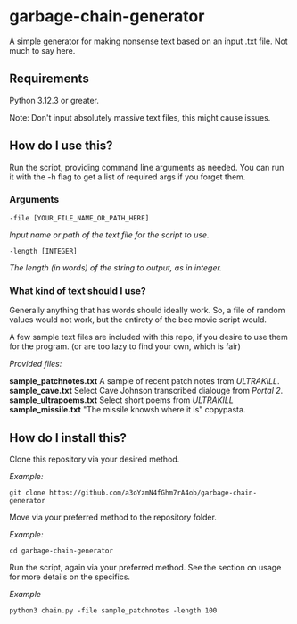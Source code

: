 # garbage-chain-generator
A simple generator for making nonsense text based on an input .txt file.
Not much to say here.

## Requirements
Python 3.12.3 or greater.

Note: Don't input absolutely massive text files, this might cause issues.

## How do I use this?
Run the script, providing command line arguments as needed. 
You can run it with the -h flag to get a list of required args if you forget them.

### Arguments
```
-file [YOUR_FILE_NAME_OR_PATH_HERE]
```
*Input name or path of the text file for the script to use.*

```
-length [INTEGER]
```
*The length (in words) of the string to output, as in integer.*

### What kind of text should I use?
Generally anything that has words should ideally work. 
So, a file of random values would not work, but the entirety of the bee movie script would.

A few sample text files are included with this repo, if you desire to use them for the program. (or are too lazy to find your own, which is fair)

*Provided files:*

**sample_patchnotes.txt** A sample of recent patch notes from *ULTRAKILL*.
**sample_cave.txt** Select Cave Johnson transcribed dialouge from *Portal 2*.
**sample_ultrapoems.txt** Select short poems from *ULTRAKILL*
**sample_missile.txt** "The missile knowsh where it is" copypasta.

## How do I install this?
Clone this repository via your desired method.

*Example:*
```
git clone https://github.com/a3oYzmN4fGhm7rA4ob/garbage-chain-generator
```
Move via your preferred method to the repository folder.

*Example:*
```
cd garbage-chain-generator
```
Run the script, again via your preferred method. See the section on usage for more details on the specifics.

*Example*
```
python3 chain.py -file sample_patchnotes -length 100
```
